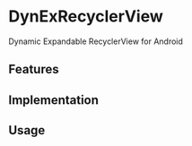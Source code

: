 # DynExRecyclerView
Dynamic Expandable RecyclerView for Android

## Features

## Implementation

## Usage
